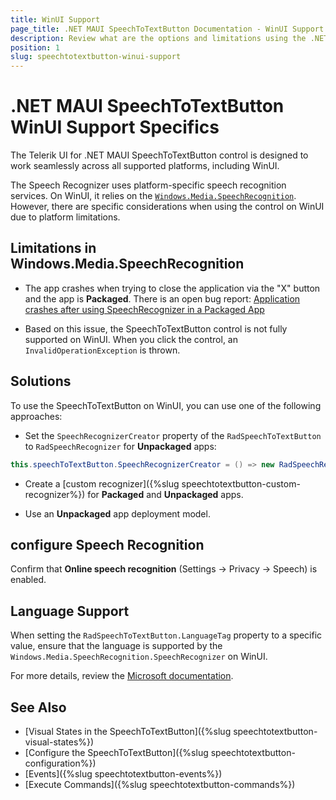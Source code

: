 ```yaml
---
title: WinUI Support
page_title: .NET MAUI SpeechToTextButton Documentation - WinUI Support
description: Review what are the options and limitations using the .NET MAUI SpeechToTextButton on WinUI.
position: 1
slug: speechtotextbutton-winui-support
---
```


# .NET MAUI SpeechToTextButton WinUI Support Specifics

The Telerik UI for .NET MAUI SpeechToTextButton control is designed to work seamlessly across all supported platforms, including WinUI.

The Speech Recognizer uses platform-specific speech recognition services. On WinUI, it relies on the [`Windows.Media.SpeechRecognition`](https://learn.microsoft.com/en-us/uwp/api/windows.media.speechrecognition?view=winrt-26100). However, there are specific considerations when using the control on WinUI due to platform limitations.

## Limitations in Windows.Media.SpeechRecognition

* The app crashes when trying to close the application via the "X" button and the app is **Packaged**. There is an open bug report: [Application crashes after using SpeechRecognizer in a Packaged App](https://github.com/microsoft/microsoft-ui-xaml/issues/10697)

* Based on this issue, the SpeechToTextButton control is not fully supported on WinUI. When you click the control, an `InvalidOperationException` is thrown.

## Solutions

To use the SpeechToTextButton on WinUI, you can use one of the following approaches:

* Set the `SpeechRecognizerCreator` property of the `RadSpeechToTextButton` to `RadSpeechRecognizer` for **Unpackaged** apps:

```csharp
this.speechToTextButton.SpeechRecognizerCreator = () => new RadSpeechRecognizer();
```

* Create a [custom recognizer]({%slug speechtotextbutton-custom-recognizer%}) for **Packaged** and **Unpackaged** apps.

* Use an **Unpackaged** app deployment model.

## configure Speech Recognition

Confirm that **Online speech recognition** (Settings -> Privacy -> Speech) is enabled.

## Language Support

When setting the `RadSpeechToTextButton.LanguageTag` property to a specific value, ensure that the language is supported by the `Windows.Media.SpeechRecognition.SpeechRecognizer` on WinUI. 

For more details, review the [Microsoft documentation](https://learn.microsoft.com/en-us/windows/apps/design/input/speech-recognition#predefined-grammars).

## See Also

- [Visual States in the SpeechToTextButton]({%slug speechtotextbutton-visual-states%})
- [Configure the SpeechToTextButton]({%slug speechtotextbutton-configuration%})
- [Events]({%slug speechtotextbutton-events%})
- [Execute Commands]({%slug speechtotextbutton-commands%})